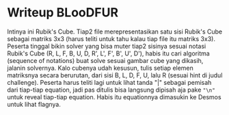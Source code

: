 # Writeup BLooDFUR

Intinya ini Rubik's Cube. Tiap2 file merepresentasikan satu sisi Rubik's Cube sebagai matriks 3x3 (harus teliti untuk tahu kalau tiap file itu matriks 3x3). Peserta tinggal bikin solver yang bisa muter tiap2 sisinya sesuai notasi Rubik's Cube (R, L, F, B, U, D, R', L', F', B', U', D'), habis itu cari algoritma (sequence of notations) buat solve sesuai gambar cube yang dikasih, jalanin solvernya. Kalo cubenya udah kesusun, tulis setiap elemen matriksnya secara berurutan, dari sisi B, L, D, F, U, lalu R (sesuai hint di judul challenge). Peserta harus teliti lagi untuk lihat tanda "|" sebagai pemisah dari tiap-tiap equation, jadi pas ditulis bisa langsung dipisah aja pake `"\n"` untuk reveal tiap-tiap equation. Habis itu equationnya dimasukin ke Desmos untuk lihat flagnya.
